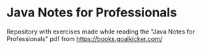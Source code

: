 # Java Notes for Professionals
Repository with exercises made while reading the "Java Notes for Professionals" pdf from https://books.goalkicker.com/
